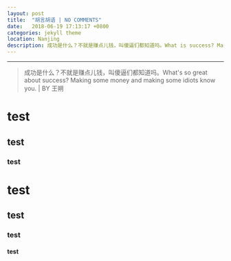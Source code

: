 ```yaml
---
layout: post
title:  "胡言胡语 | NO COMMENTS"
date:   2018-06-19 17:13:17 +0800
categories: jekyll theme
location: Nanjing
description: 成功是什么？不就是赚点儿钱，叫傻逼们都知道吗。What is success? Making some money and making some idiots know you.
---
```

---
>成功是什么？不就是赚点儿钱，叫傻逼们都知道吗。What's so great about success? Making some money and making some idiots know you.
> | BY 王朔


test
================================

 test
--------------------------------------------------
 
 ### test
 
 # test
 
 ## test 
 
 ### test
 
 #### test
